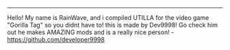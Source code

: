 ----------------------------
Hello! My name is RainWave, and i compiled UTILLA for the video game "Gorilla Tag" so you didnt have to! this is made by Dev9998! Go check him out
he makes AMAZING mods and is a really nice person! - https://github.com/developer9998
